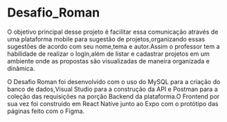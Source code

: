 # Desafio_Roman

O objetivo principal desse projeto é facilitar essa comunicação através de uma plataforma mobile para sugestão de projetos,organizando essas sugestões de acordo com seu nome,tema e autor.Assim o professor tem a habilidade de realizar o login,além de listar e cadastrar projetos em um ambiente onde as propostas são visualizadas de maneira organizada e dinâmica.

O Desafio Roman foi desenvolvido com o uso do MySQL para a criação do banco de dados,Visual Studio para a construção da API e Postman para a coleção das requisições na porção Backend da plataforma.O Frontend por sua vez foi construido em React Native junto ao Expo com o protótipo das páginas feito com o Figma.

